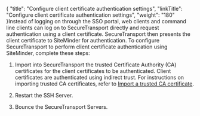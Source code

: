 {
    "title": "Configure client certificate authentication settings",
    "linkTitle": "Configure client certificate authentication settings",
    "weight": "180"
}Instead of logging on through the SSO portal, web clients and command line clients can log on to SecureTransport directly and request authentication using a client certificate. SecureTransport then presents the client certificate to SiteMinder for authentication. To configure SecureTransport to perform client certificate authentication using SiteMinder, complete these steps:

1.  Import into SecureTransport the trusted Certificate Authority (CA) certificates for the client certificates to be authenticated. Client certificates are authenticated using indirect trust. For instructions on importing trusted CA certificates, refer to [Import a trusted CA certificate](../../c_st_setup/c_st_certificates/t_st_trustedcas).
2.  Restart the SSH Server.
3.  Bounce the SecureTransport Servers.

